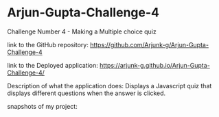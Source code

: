 # Arjun-Gupta-Challenge-4
Challenge Number 4 - Making a Multiple choice quiz


link to the GitHub repository:
https://github.com/Arjunk-g/Arjun-Gupta-Challenge-4

link to the Deployed application: 
https://arjunk-g.github.io/Arjun-Gupta-Challenge-4/

Description of what the application does: 
Displays a Javascript quiz that displays different questions when the answer is clicked.

snapshots of my project:
